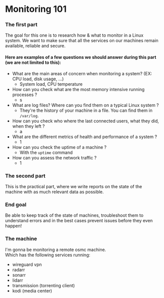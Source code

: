 # Monitoring 101

### The first part

The goal for this one is to research how & what to monitor in a Linux system. We want to make sure that all the services on our machines remain available, reliable and secure.

#### Here are examples of a few questions we should answer during this part (we are not limited to this):
- What are the main areas of concern when monitoring a system? (EX: CPU load, disk usage, ...)
    - System load, CPU temperature
- How can you check what are the most memory intensive running processes ?
    - s
- What are log files? Where can you find them on a typical Linux system ?
    - They're the history of your machine in a file. You can find them in `/var/log`.
- How can you check who where the last connected users, what they did, when they left ?
    - a
- What are the different metrics of health and performance of a system ?
    - 1
- How can you check the uptime of a machine ?
    - With the `uptime` command
- How can you assess the network traffic ?
    - 1

### The second part

This is the practical part, where we write reports on the state of the machine with as much relevant data as possible.

### End goal 

Be able to keep track of the state of machines, troubleshoot them to understand errors and in the best cases prevent issues before they even happen!

### The machine

I'm gonna be monitoring a remote osmc machine.\
Which has the following services running:

- wireguard vpn
- radarr
- sonarr
- lidarr
- transmission (torrenting client)
- kodi (media center)

